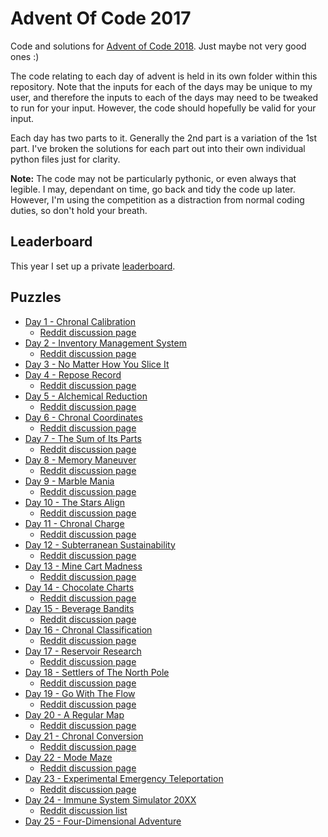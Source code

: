 # Advent Of Code 2017

Code and solutions for [Advent of Code 2018](http://adventofcode.com/2018).
Just maybe not very good ones :)

The code relating to each day of advent is held in its own folder within this
repository. Note that the inputs for each of the days may be unique to my
user, and therefore the inputs to each of the days may need to be tweaked to
run for your input. However, the code should hopefully be valid for your
input.

Each day has two parts to it. Generally the 2nd part is a variation of the 1st
part. I've broken the solutions for each part out into their own individual
python files just for clarity.

**Note:** The code may not be particularly pythonic, or even always that legible.
I may, dependant on time, go back and tidy the code up later. However, I'm
using the competition as a distraction from normal coding duties, so don't
hold your breath.

## Leaderboard

This year I set up a private [leaderboard](leaderboard.json).

## Puzzles

  * [Day 1 - Chronal Calibration](./day_01/README.md)
    * [Reddit discussion page](https://www.reddit.com/r/adventofcode/comments/a20646/2018_day_1_solutions/)
  * [Day 2 - Inventory Management System](./day_02/README.md)
    * [Reddit discussion page](https://www.reddit.com/r/adventofcode/comments/a2aimr/2018_day_2_solutions/)
  * [Day 3 - No Matter How You Slice It](./day_03/README.md)
  * [Day 4 - Repose Record](./day_04/README.md)
    * [Reddit discussion page](https://www.reddit.com/r/adventofcode/comments/a2xef8/2018_day_4_solutions/)
  * [Day 5 - Alchemical Reduction](./day_05/README.md)
    * [Reddit discussion page](https://www.reddit.com/r/adventofcode/comments/a3912m/2018_day_5_solutions/)
  * [Day 6 - Chronal Coordinates](./day_06/README.md)
    * [Reddit discussion page](https://www.reddit.com/r/adventofcode/comments/a3kr4r/2018_day_6_solutions/)
  * [Day 7 - The Sum of Its Parts](./day_07/README.md)
    * [Reddit discussion page](https://www.reddit.com/r/adventofcode/comments/a3wmnl/2018_day_7_solutions/)
  * [Day 8 - Memory Maneuver](./day_08/README.md)
    * [Reddit discussion page](https://www.reddit.com/r/adventofcode/comments/a47ubw/2018_day_8_solutions/)
  * [Day 9 - Marble Mania](./day_09/README.md)
    * [Reddit discussion page](https://www.reddit.com/r/adventofcode/comments/a4i97s/2018_day_9_solutions/)
  * [Day 10 - The Stars Align](./day_10/README.md)
    * [Reddit discussion page](https://www.reddit.com/r/adventofcode/comments/a4skra/2018_day_10_solutions/)
  * [Day 11 - Chronal Charge](./day_11/README.md)
    * [Reddit discussion page](https://www.reddit.com/r/adventofcode/comments/a53r6i/2018_day_11_solutions/)
  * [Day 12 - Subterranean Sustainability](./day_12/README.md)
    * [Reddit discussion page](https://www.reddit.com/r/adventofcode/comments/a5eztl/2018_day_12_solutions/)
  * [Day 13 - Mine Cart Madness](./day_13/README.md)
    * [Reddit discussion page](https://www.reddit.com/r/adventofcode/comments/a5qd71/2018_day_13_solutions/)
  * [Day 14 - Chocolate Charts](./day_14/README.md)
    * [Reddit discussion page](https://www.reddit.com/r/adventofcode/comments/a61ojp/2018_day_14_solutions/)
  * [Day 15 - Beverage Bandits](./day_15/README.md)
    * [Reddit discussion page](https://www.reddit.com/r/adventofcode/comments/a6chwa/2018_day_15_solutions/)
  * [Day 16 - Chronal Classification](./day_16/README.md)
    * [Reddit discussion page](https://www.reddit.com/r/adventofcode/comments/a6mf8a/2018_day_16_solutions/)
  * [Day 17 - Reservoir Research](./day_17/README.md)
    * [Reddit discussion page](https://www.reddit.com/r/adventofcode/comments/a6wpup/2018_day_17_solutions/)
  * [Day 18 - Settlers of The North Pole](./day_18/README.md)
    * [Reddit discussion page](https://www.reddit.com/r/adventofcode/comments/a77xq6/2018_day_18_solutions/)
  * [Day 19 - Go With The Flow](./day_19/README.md)
    * [Reddit discussion page](https://www.reddit.com/r/adventofcode/comments/a7j9zc/2018_day_19_solutions/)
  * [Day 20 - A Regular Map](./day_20/README.md)
    * [Reddit discussion page](https://www.reddit.com/r/adventofcode/comments/a7uk3f/2018_day_20_solutions/)
  * [Day 21 - Chronal Conversion](./day_21/README.md)
    * [Reddit discussion page](https://www.reddit.com/r/adventofcode/comments/a86jgt/2018_day_21_solutions/)
  * [Day 22 - Mode Maze](./day_22/README.md)
    * [Reddit discussion page](https://www.reddit.com/r/adventofcode/comments/a8i1cy/2018_day_22_solutions/)
  * [Day 23 - Experimental Emergency Teleportation](./day_23/README.md)
    * [Reddit discussion page](https://www.reddit.com/r/adventofcode/comments/a8s17l/2018_day_23_solutions/)
  * [Day 24 - Immune System Simulator 20XX](./day_24/README.md)
    * [Reddit discussion list](https://www.reddit.com/r/adventofcode/comments/a91ysq/2018_day_24_solutions/)
  * [Day 25 - Four-Dimensional Adventure](./day_25/README.md)
